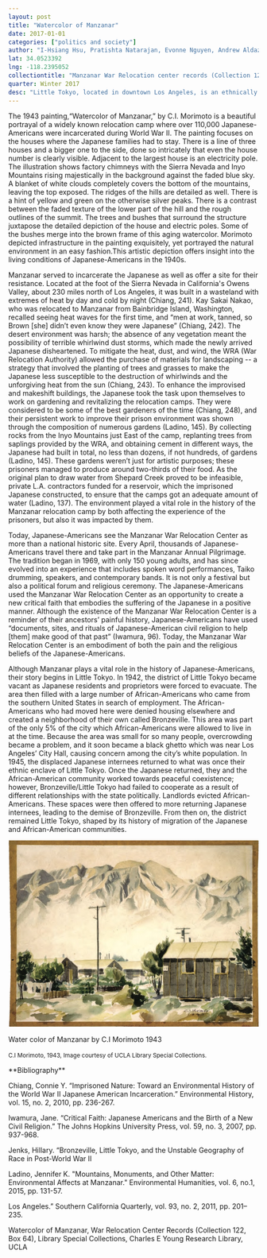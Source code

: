 ```yaml
---
layout: post
title: "Watercolor of Manzanar"
date: 2017-01-01
categories: ["politics and society"]
author: "I-Hsiang Hsu, Pratishta Natarajan, Evonne Nguyen, Andrew Aldaz"
lat: 34.0523392
lng: -118.2395052
collectiontitle: "Manzanar War Relocation center records (Collection 122, Box 64), UCLA Library Special Collections"
quarter: Winter 2017
desc: "Little Tokyo, located in downtown Los Angeles, is an ethnically Japanese-American district. The demographics of Little Tokyo were formed by American politics especially during World War II. Its population, almost exclusively of Japanese descent, had been relocated to the Manzanar War Relocation Center. While this War Relocation Center was not in Little Tokyo, it significantly affected its population. After the war, this area had become repopulated and filled once again with a large Japanese- American population. Little Tokyo is the heart of the largest Japanese- American population in North America, making it especially significant."
---
```

The 1943 painting,“Watercolor of Manzanar,” by C.I. Morimoto is a beautiful portrayal of a widely known relocation camp where over 110,000 Japanese-Americans were incarcerated during World War II. The painting focuses on the houses where the Japanese families had to stay. There is a line of three houses and a bigger one to the side, done so intricately  that even the house number is clearly visible. Adjacent to the largest house is an electricity pole. The illustration shows factory chimneys with the Sierra Nevada and Inyo Mountains rising majestically in the background against the faded blue sky. A blanket of white clouds completely covers the bottom of the mountains, leaving the top exposed. The ridges of the hills are detailed as well. There is a hint of yellow and green on the otherwise silver peaks. There is a contrast between the faded texture of the lower part of the hill and the rough outlines of the summit. The trees and bushes that surround the structure juxtapose the detailed depiction of the house and electric poles. Some of the bushes merge into the brown frame of this aging watercolor. Morimoto depicted infrastructure in the painting exquisitely, yet portrayed the natural environment in an easy fashion.This artistic depiction offers insight into the living conditions of Japanese-Americans in the 1940s.

Manzanar served to incarcerate the Japanese as well as offer a site for their resistance. Located at the foot of the Sierra Nevada in California's Owens Valley, about 230 miles north of Los Angeles, it was built in a wasteland with extremes of heat by day and cold by night (Chiang, 241). Kay Sakai Nakao, who was relocated to Manzanar from Bainbridge Island, Washington, recalled seeing heat waves for the first time, and “men at work, tanned, so Brown [she] didn’t even know they were Japanese” (Chiang, 242). The desert environment was harsh; the absence of any vegetation meant the possibility of terrible whirlwind dust storms, which made the newly arrived Japanese disheartened. To mitigate the heat, dust, and wind, the WRA (War Relocation Authority) allowed the purchase of materials for landscaping -- a strategy that involved the planting of trees and grasses to make the Japanese less susceptible to the destruction of whirlwinds and the unforgiving heat from the sun (Chiang, 243). To enhance the improvised and makeshift buildings, the Japanese took the task upon themselves to work on gardening and revitalizing the relocation camps. They were considered to be some of the best gardeners of the time (Chiang, 248), and their persistent work to improve their prison environment was shown through the composition of numerous gardens (Ladino, 145). By collecting rocks from the Inyo Mountains just East of the camp, replanting trees from saplings provided by the WRA, and obtaining cement in different ways, the Japanese had built in total, no less than dozens, if not hundreds, of gardens (Ladino, 145). These gardens weren’t just for artistic purposes; these prisoners managed to produce around two-thirds of their food. As the original plan to draw water from Shepard Creek proved to be infeasible, private L.A. contractors funded for a reservoir, which the imprisoned Japanese constructed, to ensure that the camps got an adequate amount of water (Ladino, 137). The environment played a vital role in the history of the Manzanar relocation camp by both affecting the experience of the prisoners, but also it was impacted by them.

Today, Japanese-Americans see the Manzanar War Relocation Center as more than a national historic site. Every April, thousands of Japanese-Americans travel there and take part in the Manzanar Annual Pilgrimage. The tradition began in 1969, with only 150 young adults, and has since evolved into an experience that includes spoken word performances, Taiko drumming, speakers, and contemporary bands. It is not only a festival but also a  political forum and religious ceremony. The Japanese-Americans used the Manzanar War Relocation Center as an opportunity to create a new critical faith that embodies the suffering of the Japanese in a positive manner. Although the existence of the Manzanar War Relocation Center is a reminder of their ancestors’ painful history, Japanese-Americans have used  “documents, sites, and rituals of Japanese-American civil religion to help [them] make good of that past” (Iwamura, 96). Today, the Manzanar War Relocation Center is an embodiment of both the pain and the religious beliefs of the Japanese-Americans.

Although Manzanar plays a vital role in the history of Japanese-Americans, their story begins in Little Tokyo. In 1942, the district of Little Tokyo became vacant as Japanese residents and proprietors were forced to evacuate. The area then filled with a large number of African-Americans who came from the southern United States in search of employment. The African-Americans who had moved here were denied housing elsewhere and created a neighborhood of their own called Bronzeville. This area was part of the only 5% of the city which African-Americans were allowed to live in at the time. Because the area was small for so many people, overcrowding became a problem, and it soon became a black ghetto which was near Los Angeles’ City Hall, causing concern among the city’s white population. In 1945, the displaced Japanese internees returned to what was once their ethnic enclave of Little Tokyo. Once the Japanese returned, they and the African-American community worked towards peaceful coexistence; however, Bronzeville/Little Tokyo had failed to cooperate as a result of different relationships with the state politically. Landlords evicted African-Americans. These spaces were then offered to more returning Japanese internees, leading to the demise of Bronzeville. From then on, the district remained Little Tokyo, shaped by its history of migration of the Japanese and African-American communities.


<img src='images/manzanarwatercolor.jpg' alt='Water color painting of barrios in the Manzanar camp with mountains in the background.'>
<figcaption><p>Water color of Manzanar by C.I Morimoto 1943</p><p><small>C.I Morimoto, 1943, Image courtesy of UCLA Library Special Collections.</small></p>
<section id="categories" markdown="1">
**Bibliography**

Chiang, Connie Y. “Imprisoned Nature: Toward an Environmental History of the World War II Japanese American Incarceration.” Environmental History, vol. 15, no. 2, 2010, pp. 236-267.

Iwamura, Jane. “Critical Faith: Japanese Americans and the Birth of a New Civil Religion.” The Johns Hopkins University Press, vol. 59, no. 3, 2007, pp. 937-968.

Jenks, Hillary. “Bronzeville, Little Tokyo, and the Unstable Geography of Race in Post-World War II

Ladino, Jennifer K. &quot;Mountains, Monuments, and Other Matter: Environmental Affects at Manzanar.&quot; Environmental Humanities, vol. 6, no.1, 2015, pp. 131-57.

Los Angeles.” Southern California Quarterly, vol. 93, no. 2, 2011, pp. 201–235.

Watercolor of Manzanar, War Relocation Center Records (Collection 122, Box 64), Library Special Collections, Charles E Young Research Library, UCLA


</section>